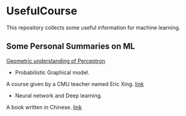 # UsefulCourse
This repository collects some useful information for machine learning.

## Some Personal Summaries on ML
[Geometric understanding of Perceptron](https://mahsh.github.io/UsefulCourse/MLdocs/Perceptron.pdf)

- Probabilistic Graphical model.

A course given by a CMU teacher named Eric Xing. [link](http://www.cs.cmu.edu/~epxing/Class/10708-14/lecture.html)

- Neural network and Deep learning.

A book written in Chinese. [link](https://nndl.github.io/)


